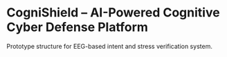 # CogniShield – AI-Powered Cognitive Cyber Defense Platform

Prototype structure for EEG-based intent and stress verification system.
